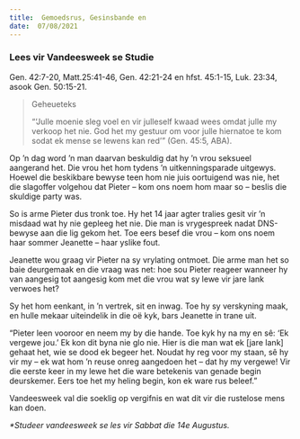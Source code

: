 ```yaml
---
title:  Gemoedsrus, Gesinsbande en
date:  07/08/2021
---
```


### Lees vir Vandeesweek se Studie
Gen. 42:7-20, Matt.25:41-46, Gen. 42:21-24 en hfst. 45:1-15, Luk. 23:34, asook Gen. 50:15-21.

> <p>Geheueteks</p>
>  “‘Julle moenie sleg voel en vir julleself kwaad wees omdat julle my verkoop het nie. God het my gestuur om voor julle hiernatoe te kom sodat ek mense se lewens kan red’” (Gen. 45:5, ABA).

Op ’n dag word ’n man daarvan beskuldig dat hy ’n vrou seksueel aangerand het. Die vrou het hom tydens ’n uitkenningsparade uitgewys. Hoewel die beskikbare bewyse teen hom nie juis oortuigend was nie, het die slagoffer volgehou dat Pieter – kom ons noem hom maar so – beslis die skuldige party was.

So is arme Pieter dus tronk toe. Hy het 14 jaar agter tralies gesit vir ’n misdaad wat hy nie gepleeg het nie. Die man is vrygespreek nadat DNS-bewyse aan die lig gekom het. Toe eers besef die vrou – kom ons noem haar sommer Jeanette – haar yslike fout.

Jeanette wou graag vir Pieter na sy vrylating ontmoet. Die arme man het so baie deurgemaak en die vraag was net: hoe sou Pieter reageer wanneer hy van aangesig tot aangesig kom met die vrou wat sy lewe vir jare lank verwoes het?

Sy het hom eenkant, in ’n vertrek, sit en inwag. Toe hy sy verskyning maak, en hulle mekaar uiteindelik in die oë kyk, bars Jeanette in trane uit.

“Pieter leen vooroor en neem my by die hande. Toe kyk hy na my en sê: ‘Ek vergewe jou.’ Ek kon dit byna nie glo nie. Hier is die man wat ek [jare lank] gehaat het, wie se dood ek begeer het. Noudat hy reg voor my staan, sê hy vir my – ek wat hom ’n reuse onreg aangedoen het – dat hy my vergewe! Vir die eerste keer in my lewe het die ware betekenis van genade begin deurskemer. Eers toe het my heling begin, kon ek ware rus beleef.”

Vandeesweek val die soeklig op vergifnis en wat dit vir die rustelose mens kan doen.

_*Studeer vandeesweek se les vir Sabbat die 14e Augustus._